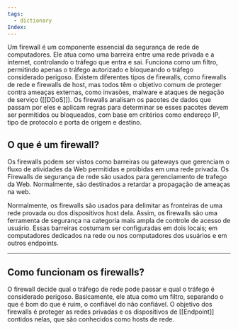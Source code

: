 ```yaml
---
tags:
  - dictionary
Index:
---
```


Um firewall é um componente essencial da segurança de rede de computadores. Ele atua como uma barreira entre uma rede privada e a internet, controlando o tráfego que entra e sai. Funciona como um filtro, permitindo apenas o tráfego autorizado e bloqueando o tráfego considerado perigoso. Existem diferentes tipos de firewalls, como firewalls de rede e firewalls de host, mas todos têm o objetivo comum de proteger contra ameaças externas, como invasões, malware e ataques de negação de serviço ([[DDoS]]). Os firewalls analisam os pacotes de dados que passam por eles e aplicam regras para determinar se esses pacotes devem ser permitidos ou bloqueados, com base em critérios como endereço IP, tipo de protocolo e porta de origem e destino.

## O que é um firewall?

Os firewalls podem ser vistos como barreiras ou gateways que gerenciam o fluxo de atividades da Web permitidas e proibidas em uma rede privada. Os Firewalls de segurança de rede são usados para gerenciamento de trafego da Web. Normalmente, são destinados a retardar a propagação de ameaças na web.

Normalmente, os firewalls são usados para delimitar as fronteiras de uma rede provada ou dos dispositivos host dela. Assim, os firewalls são uma ferramenta de segurança na categoria mais ampla de controle de acesso de usuário. Essas barreiras costumam ser configuradas em dois locais; em computadores dedicados na rede ou nos computadores dos usuários e em outros endpoints.

---
## Como funcionam os firewalls?

O firewall decide qual o tráfego de rede pode passar e qual o tráfego é considerado perigoso. Basicamente, ele atua como um filtro, separando o que é bom do que é ruim, o confiável do não confiável.
O objetivo dos firewalls é proteger as redes privadas e os dispositivos de [[Endpoint]] contidos nelas, que são conhecidos como hosts de rede.